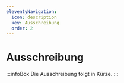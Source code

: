 ```yaml
---
eleventyNavigation:
  icon: description
  key: Ausschreibung
  order: 2
---
```


# Ausschreibung

:::infoBox
Die Ausschreibung folgt in Kürze.
:::
